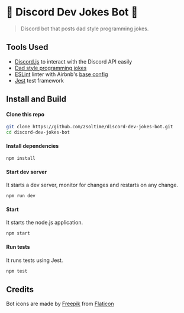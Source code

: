 # 🤖 Discord Dev Jokes Bot 🤖

> Discord bot that posts dad style programming jokes.

## Tools Used

- [Discord.js](https://www.npmjs.com/package/discord.js) to interact with the Discord API easily
- [Dad style programming jokes](https://github.com/wesbos/dad-jokes)
- [ESLint](https://github.com/eslint/eslint) linter with Airbnb's [base config](https://www.npmjs.com/package/eslint-config-airbnb-base)
- [Jest](https://github.com/facebook/jest) test framework

## Install and Build

#### Clone this repo

```bash
git clone https://github.com/zsoltime/discord-dev-jokes-bot.git
cd discord-dev-jokes-bot
```

#### Install dependencies

```bash
npm install
```

#### Start dev server

It starts a dev server, monitor for changes and restarts on any change.

```bash
npm run dev
```

#### Start

It starts the node.js application.

```bash
npm start
```

#### Run tests

It runs tests using Jest.

```bash
npm test
```

## Credits

Bot icons are made by <a href="https://www.flaticon.com/authors/freepik">Freepik</a> from <a href="https://www.flaticon.com/">Flaticon</a>
